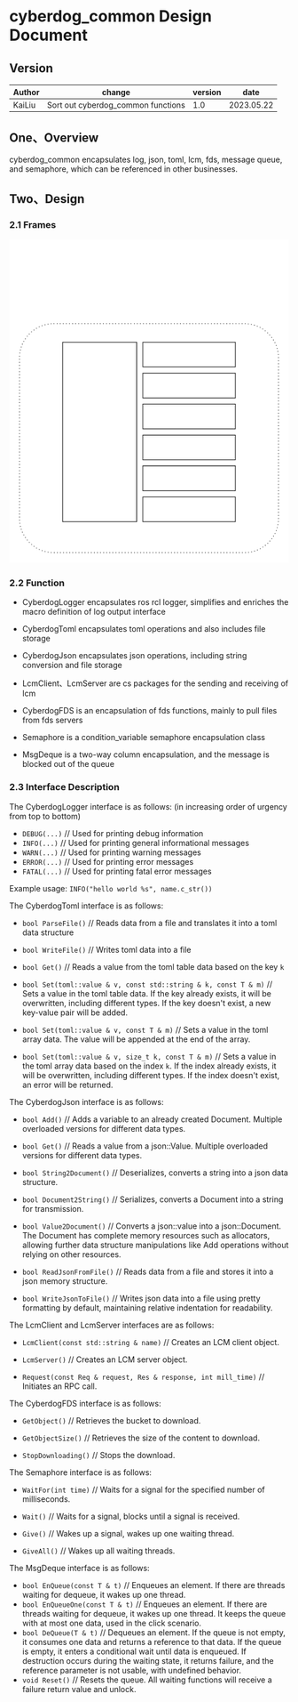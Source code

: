 # cyberdog_common Design Document

## Version

| Author | change                             | version | date       |
| ------ | ---------------------------------- | ------- | ---------- |
| KaiLiu | Sort out cyberdog_common functions | 1.0     | 2023.05.22 |

## One、Overview

cyberdog_common encapsulates log, json, toml, lcm, fds, message queue, and semaphore, which can be referenced in other businesses.

## Two、Design

### 2.1 Frames

![](./image/cyberdog_common/framework.svg)

### 2.2 Function

- CyberdogLogger encapsulates ros rcl logger, simplifies and enriches the macro definition of log output interface

- CyberdogToml encapsulates toml operations and also includes file storage

- CyberdogJson encapsulates json operations, including string conversion and file storage

- LcmClient、LcmServer are cs packages for the sending and receiving of lcm

- CyberdogFDS is an encapsulation of fds functions, mainly to pull files from fds servers

- Semaphore is a condition_variable semaphore encapsulation class

- MsgDeque is a two-way column encapsulation, and the message is blocked out of the queue

### 2.3  Interface Description

The CyberdogLogger interface is as follows: (in increasing order of urgency from top to bottom)

- `DEBUG(...)` // Used for printing debug information
- `INFO(...)` // Used for printing general informational messages
- `WARN(...)` // Used for printing warning messages
- `ERROR(...)` // Used for printing error messages
- `FATAL(...)` // Used for printing fatal error messages

Example usage: `INFO("hello world %s", name.c_str())`



The CyberdogToml interface is as follows:

- `bool ParseFile()` // Reads data from a file and translates it into a toml data structure

- `bool WriteFile()` // Writes toml data into a file

- `bool Get()` // Reads a value from the toml table data based on the key `k`

- `bool Set(toml::value & v, const std::string & k, const T & m)` // Sets a value in the toml table data. If the key already exists, it will be overwritten, including different types. If the key doesn't exist, a new key-value pair will be added.

- `bool Set(toml::value & v, const T & m)` // Sets a value in the toml array data. The value will be appended at the end of the array.

- `bool Set(toml::value & v, size_t k, const T & m)` // Sets a value in the toml array data based on the index `k`. If the index already exists, it will be overwritten, including different types. If the index doesn't exist, an error will be returned.

  

The CyberdogJson interface is as follows:

- `bool Add()` // Adds a variable to an already created Document. Multiple overloaded versions for different data types.

- `bool Get()` // Reads a value from a json::Value. Multiple overloaded versions for different data types.

- `bool String2Document()` // Deserializes, converts a string into a json data structure.

- `bool Document2String()` // Serializes, converts a Document into a string for transmission.

- `bool Value2Document()` // Converts a json::value into a json::Document. The Document has complete memory resources such as allocators, allowing further data structure manipulations like Add operations without relying on other resources.

- `bool ReadJsonFromFile()` // Reads data from a file and stores it into a json memory structure.

- `bool WriteJsonToFile()` // Writes json data into a file using pretty formatting by default, maintaining relative indentation for readability.

  

The LcmClient and LcmServer interfaces are as follows:

- `LcmClient(const std::string & name)` // Creates an LCM client object.

- `LcmServer()` // Creates an LCM server object.

- `Request(const Req & request, Res & response, int mill_time)` // Initiates an RPC call.

  

The CyberdogFDS interface is as follows:

- `GetObject()` // Retrieves the bucket to download.

- `GetObjectSize()` // Retrieves the size of the content to download.

- `StopDownloading()` // Stops the download.

  

The Semaphore interface is as follows:

- `WaitFor(int time)` // Waits for a signal for the specified number of milliseconds.

- `Wait()` // Waits for a signal, blocks until a signal is received.

- `Give()` // Wakes up a signal, wakes up one waiting thread.

- `GiveAll()` // Wakes up all waiting threads.

  

The MsgDeque interface is as follows:

- `bool EnQueue(const T & t)` // Enqueues an element. If there are threads waiting for dequeue, it wakes up one thread.
- `bool EnQueueOne(const T & t)` // Enqueues an element. If there are threads waiting for dequeue, it wakes up one thread. It keeps the queue with at most one data, used in the click scenario.
- `bool DeQueue(T & t)` // Dequeues an element. If the queue is not empty, it consumes one data and returns a reference to that data. If the queue is empty, it enters a conditional wait until data is enqueued. If destruction occurs during the waiting state, it returns failure, and the reference parameter is not usable, with undefined behavior.
- `void Reset()` // Resets the queue. All waiting functions will receive a failure return value and unlock.